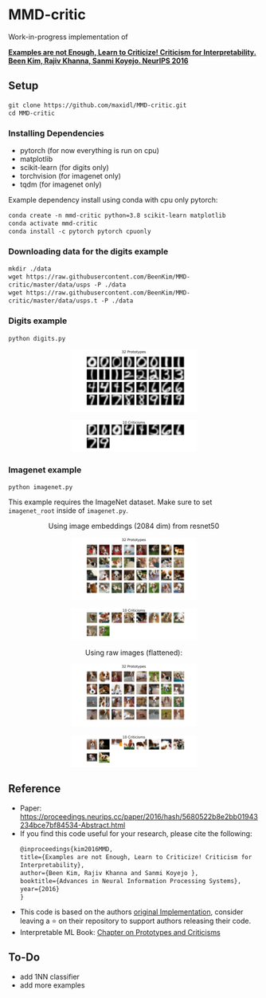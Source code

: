 # MMD-critic
Work-in-progress implementation of 

**[Examples are not Enough, Learn to Criticize! Criticism for Interpretability. Been Kim, Rajiv Khanna, Sanmi Koyejo. NeurIPS 2016](https://proceedings.neurips.cc/paper/2016/hash/5680522b8e2bb01943234bce7bf84534-Abstract.html)**


## Setup
```
git clone https://github.com/maxidl/MMD-critic.git
cd MMD-critic
```

### Installing Dependencies

* pytorch (for now everything is run on cpu)
* matplotlib
* scikit-learn (for digits only)
* torchvision (for imagenet only)
* tqdm (for imagenet only)


Example dependency install using conda with cpu only pytorch:
```
conda create -n mmd-critic python=3.8 scikit-learn matplotlib
conda activate mmd-critic
conda install -c pytorch pytorch cpuonly 
```

### Downloading data for the digits example
```
mkdir ./data
wget https://raw.githubusercontent.com/BeenKim/MMD-critic/master/data/usps -P ./data
wget https://raw.githubusercontent.com/BeenKim/MMD-critic/master/data/usps.t -P ./data
```

### Digits example
```
python digits.py
```

<p align="center">
  <img width="50%" src="examples/32_prototypes_digits.svg"></img>
</p>
<p align="center">
  <img width="50%" src="examples/10_criticisms_digits.svg"></img>
</p>

### Imagenet example
```
python imagenet.py
```
This example requires the ImageNet dataset. Make sure to set `imagenet_root` inside of `imagenet.py`.

<p align="center">
Using image embeddings (2084 dim) from resnet50
</p>
<p align="center">
  <img width="50%" src="examples/32_prototypes_imagenet_embeddings_Blenheim_spaniel.svg"></img>
</p>
<p align="center">
  <img width="50%" src="examples/10_criticisms_imagenet_embeddings_Blenheim_spaniel.svg"></img>
</p>

<p align="center">
Using raw images (flattened):
</p>
<p align="center">
  <img width="50%" src="examples/32_prototypes_imagenet_Blenheim_spaniel.svg"></img>
</p>
<p align="center">
  <img width="50%" src="examples/10_criticisms_imagenet_Blenheim_spaniel.svg"></img>
</p>

## Reference
* Paper: https://proceedings.neurips.cc/paper/2016/hash/5680522b8e2bb01943234bce7bf84534-Abstract.html
* If you find this code useful for your research, please cite the following:
    ```
    @inproceedings{kim2016MMD,
    title={Examples are not Enough, Learn to Criticize! Criticism for Interpretability},
    author={Been Kim, Rajiv Khanna and Sanmi Koyejo },
    booktitle={Advances in Neural Information Processing Systems},
    year={2016}
    }
    ```
* This code is based on the authors [original Implementation](https://github.com/BeenKim/MMD-critic), consider leaving a :star: on their repository to support authors releasing their code.
* Interpretable ML Book: [Chapter on Prototypes and Criticisms](https://christophm.github.io/interpretable-ml-book/proto.html)


## To-Do
* add 1NN classifier
* add more examples


